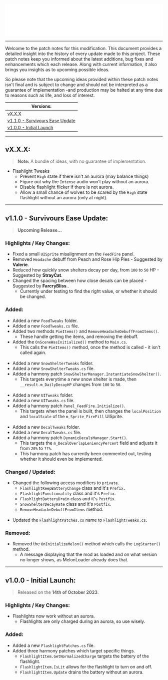 <p align="center">
    <a href="#"><img src="https://raw.githubusercontent.com/Deaadman/UniversalTweaks/release/Images/PatchNotesHeading.png"></a>

---

Welcome to the patch notes for this modification. This document provides a detailed insight into the history of every update made to this project. These patch notes keep you informed about the latest additions, bug fixes and enhancements which each release. Along with current information, it also brings you insights as to upcoming possible ideas.

So please note that the upcoming ideas provided within these patch notes isn't final and is subject to change and should not be interpreted as a guarantee of implementation -and production may be halted at any time due to reasons such as life, and loss of interest.

| Versions: |
| - |
| [vX.X.X](#vxxx) |
| [v1.1.0 - Survivours Ease Update](#v110---survivours-ease-update) |
| [v1.0.0 - Initial Launch](#v100---initial-launch) |

---

## vX.X.X:

>**Note:** A bundle of ideas, with no guarantee of implementation.

- Flashlight Tweaks
	- Prevent `High` state if there isn't an aurora (may balance things)
	- Figure out why the `Intense` audio won't play without an aurora.
	- Disable flashlight flicker if there is not aurora.
	- Allow a small chance of wolves to be scared by the `High` state flashlight without an aurora (only at night).

---

## v1.1.0 - Survivours Ease Update:

> **Upcoming Release...**

### Highlights / Key Changes:
- Fixed a small `UISprite` misalignment on the `FeedFire` panel. 
- Removed `Headache` debuff from Peach and Rose Hip Pies - Suggested by **Valerie**.
- Reduced how quickly snow shelters decay per day, from `100` to `50` HP - Suggested by **StrayCat**.
- Changed the spacing between how close decals can be placed - Suggested by **FarcryBliss**..
	- Currently under testing to find the right value, or whether it should be changed. 

### Added:
- Added a new `FoodTweaks` folder.
- Added a new `FoodTweaks.cs` file.
- Added two methods `PieItems()` and `RemoveHeadacheDebuffFromItems()`.
	- These handle getting the items, and removing the debuff.
- Added the `OnSceneWasInitialized()` method to `Main.cs`.
	- This calls the `PieItems()` method, once the method is called - it isn't called again.
<br></br>
- Added a new `SnowShelterTweaks` folder.
- Added a new `SnowShelterTweaks.cs` file.
- Added a harmony patch `SnowShelterManager.InstantiateSnowShelter()`.
	- This targets everytime a new snow shelter is made, then `__result.m_DailyDecayHP` changes from `100` to `50`.
<br></br>
- Added a new `UITweaks` folder.
- Added a new `UITweaks.cs` file.
- Added a harmony patch `Panel_FeedFire.Initialize()`.
	- This targets when the panel is built, then changes the `localPosition` and `localScale` of the `m_Sprite_FireFill` UISprite.
<br></br>
- Added a new `DecalTweaks` folder.
- Added a new `DecalTweaks.cs` file.
- Added a harmony patch `DynamicDecalsManager.Start()`.
	- This targets the `m_DecalOverlapLeniencyPercent` field and adjusts it from `20%` to `??%`.
	- This harmony patch has currently been commented out, testing whether it should even be implemented.

### Changed / Updated:
- Changed the following access modifiers to `private`.
	- `FlashlightKeepBatteryChange` class and it's `Prefix.`
	- `FlashlightFunctionality` class and it's `Prefix`.
	- `FlashlightBatteryDrain` class and it's `Postfix`.
	- `SnowShelterDecayRate` class and it's `Postfix`.
	- `RemoveHeadacheDebuffFromItems` method.
<br></br>
- Updated the `FlashlightPatches.cs` name to `FlashlightTweaks.cs`.

### Removed:
- Removed the `OnInitializeMelon()` method which calls the `LogStarter()` method.
	- A message displaying that the mod as loaded and on what version no longer shows, as MelonLoader already does that.

---

## v1.0.0 - Initial Launch:

> Released on the **14th of October 2023**.

### Highlights / Key Changes:
- Flashlights now work without an aurora.
	- Flashlights are only charged during an aurora, so use wisely.

### Added:
- Added a new `FlashlightPatches.cs` file.
- Added three harmony patches which target specific things.
	- `FlashlightItem.GetNormalizedCharge` targets the battery of the flashlight.
	- `FlashlightItem.IsLit` allows for the flashlight to turn on and off.
	- `FlashlightItem.Update` drains the battery without an aurora.
